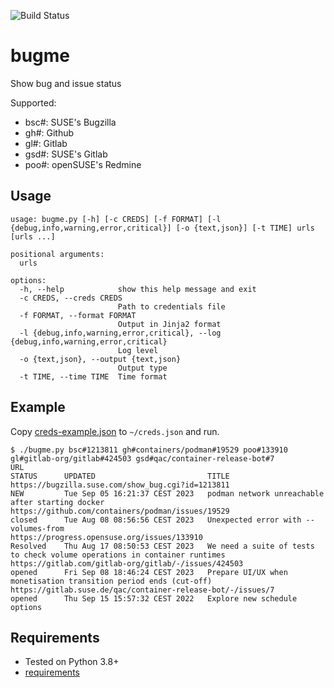 ![Build Status](https://github.com/ricardobranco777/bugme/actions/workflows/ci.yml/badge.svg)

# bugme

Show bug and issue status

Supported:
- bsc#: SUSE's Bugzilla
- gh#: Github
- gl#: Gitlab
- gsd#: SUSE's Gitlab
- poo#: openSUSE's Redmine

## Usage

```
usage: bugme.py [-h] [-c CREDS] [-f FORMAT] [-l {debug,info,warning,error,critical}] [-o {text,json}] [-t TIME] urls [urls ...]

positional arguments:
  urls

options:
  -h, --help            show this help message and exit
  -c CREDS, --creds CREDS
                        Path to credentials file
  -f FORMAT, --format FORMAT
                        Output in Jinja2 format
  -l {debug,info,warning,error,critical}, --log {debug,info,warning,error,critical}
                        Log level
  -o {text,json}, --output {text,json}
                        Output type
  -t TIME, --time TIME  Time format
```

## Example

Copy [creds-example.json](creds-example.json) to `~/creds.json` and run.

```
$ ./bugme.py bsc#1213811 gh#containers/podman#19529 poo#133910 gl#gitlab-org/gitlab#424503 gsd#qac/container-release-bot#7
URL                                                                     STATUS      UPDATED                         TITLE
https://bugzilla.suse.com/show_bug.cgi?id=1213811                       NEW         Tue Sep 05 16:21:37 CEST 2023   podman network unreachable after starting docker
https://github.com/containers/podman/issues/19529                       closed      Tue Aug 08 08:56:56 CEST 2023   Unexpected error with --volumes-from
https://progress.opensuse.org/issues/133910                             Resolved    Thu Aug 17 08:50:53 CEST 2023   We need a suite of tests to check volume operations in container runtimes
https://gitlab.com/gitlab-org/gitlab/-/issues/424503                    opened      Fri Sep 08 18:46:24 CEST 2023   Prepare UI/UX when monetisation transition period ends (cut-off)
https://gitlab.suse.de/qac/container-release-bot/-/issues/7             opened      Thu Sep 15 15:57:32 CEST 2022   Explore new schedule options
```

## Requirements

- Tested on Python 3.8+
- [requirements](requirements-dev.txt)
